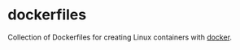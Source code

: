 dockerfiles
===========

Collection of Dockerfiles for creating Linux containers with [docker](http://www.docker.io/).
